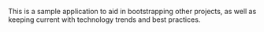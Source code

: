 This is a sample application to aid in bootstrapping other projects, as well as keeping current with technology 
trends and best practices.

